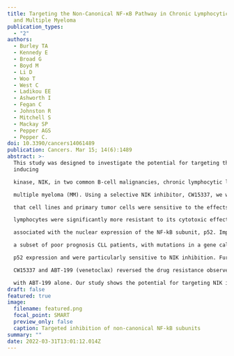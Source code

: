 ```yaml
---
title: Targeting the Non-Canonical NF-κB Pathway in Chronic Lymphocytic Leukemia
  and Multiple Myeloma
publication_types:
  - "2"
authors:
  - Burley TA
  - Kennedy E
  - Broad G
  - Boyd M
  - Li D
  - Woo T
  - West C
  - Ladikou EE
  - Ashworth I
  - Fegan C
  - Johnston R
  - Mitchell S
  - Mackay SP
  - Pepper AGS
  - Pepper C.
doi: 10.3390/cancers14061489
publication: Cancers. Mar 15; 14(6):1489
abstract: >-
  This study was designed to investigate the potential for targeting the NF-kB
  inducing

  kinase, NIK, in two common B-cell malignancies, chronic lymphocytic leukemia (CLL) and

  multiple myeloma (MM). Using a selective NIK inhibitor, CW15337, we were able to demonstrate

  that cell lines and primary tumor cells were sensitive to the effects of NIK inhibition, whilst normal

  lymphocytes were significantly more resistant to its cytotoxic effects. Sensitivity to CW15337 was

  associated with the nuclear expression of the NF-kB subunit, p52. Importantly, tumor samples from

  a subset of poor prognosis CLL patients, with mutations in a gene called BIRC3, showed elevated

  p52 expression and were particularly sensitive to NIK inhibition. Furthermore, the combination of

  CW15337 and ABT-199 (venetoclax) reversed the drug resistance observed when treating tumor cells

  with ABT-199 alone. Our study shows the potential for targeting NIK in both CLL and MM.
draft: false
featured: true
image:
  filename: featured.png
  focal_point: SMART
  preview_only: false
  caption: Targeted inhibition of non-canonical NF-kB subunits
summary: ""
date: 2022-03-31T13:01:12.014Z
---
```

